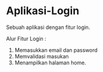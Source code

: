 # Aplikasi-Login
Sebuah aplikasi dengan fitur login.

Alur Fitur Login :
1. Memasukkan email dan password
2. Memvalidasi masukan
3. Menampilkan halaman home.
